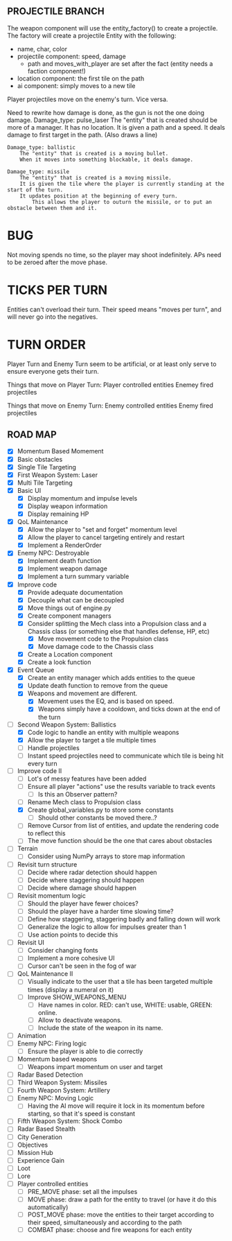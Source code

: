 ## PROJECTILE BRANCH
The weapon component will use the entity_factory() to create a projectile.
The factory will create a projectile Entity with the following:
  - name, char, color
  - projectile component: speed, damage
    - path and moves_with_player are set after the fact (entity needs a faction component!)
  - location component: the first tile on the path
  - ai component: simply moves to a new tile

Player projectiles move on the enemy's turn. Vice versa.

Need to rewrite how damage is done, as the gun is not the one doing damage.
    Damage_type: pulse_laser
        The "entity" that is created should be more of a manager. It has no location.
        It is given a path and a speed. It deals damage to first target in the path. (Also draws a line)

    Damage_type: ballistic
        The "entity" that is created is a moving bullet.
        When it moves into something blockable, it deals damage.
    
    Damage_type: missile
        The "entity" that is created is a moving missile.
        It is given the tile where the player is currently standing at the start of the turn.
        It updates position at the beginning of every turn.
            This allows the player to outurn the missile, or to put an obstacle between them and it.

# BUG #
Not moving spends no time, so the player may shoot indefinitely. APs need to be zeroed after the move phase.

# TICKS PER TURN #
Entities can't overload their turn. Their speed means "moves per turn", and will never go into the negatives.

# TURN ORDER #
Player Turn and Enemy Turn seem to be artificial, or at least only serve to ensure everyone gets their turn.

Things that move on Player Turn:
Player controlled entities
Enemey fired projectiles

Things that move on Enemy Turn:
Enemy controlled entities
Enemy fired projectiles

## ROAD MAP
- [x] Momentum Based Momement
- [x] Basic obstacles
- [x] Single Tile Targeting
- [x] First Weapon System: Laser
- [x] Multi Tile Targeting
- [x] Basic UI
  - [x] Display momentum and impulse levels
  - [x] Display weapon information
  - [x] Display remaining HP
- [x] QoL Maintenance
  - [x] Allow the player to "set and forget" momentum level
  - [x] Allow the player to cancel targeting entirely and restart
  - [X] Implement a RenderOrder
- [x] Enemy NPC: Destroyable
  - [x] Implement death function
  - [x] Implement weapon damage
  - [x] Implement a turn summary variable
- [x] Improve code
  - [x] Provide adequate documentation
  - [x] Decouple what can be decoupled
  - [x] Move things out of engine.py
  - [x] Create component managers
  - [x] Consider splitting the Mech class into a Propulsion class and a Chassis class (or something else that handles defense, HP, etc)    
    - [x] Move movement code to the Propulsion class
    - [x] Move damage code to the Chassis class
  - [x] Create a Location component
  - [x] Create a look function
- [x] Event Queue
  - [x] Create an entity manager which adds entities to the queue
  - [x] Update death function to remove from the queue
  - [x] Weapons and movement are different. 
    - [x] Movement uses the EQ, and is based on speed. 
    - [x] Weapons simply have a cooldown, and ticks down at the end of the turn
- [ ] Second Weapon System: Ballistics
  - [x] Code logic to handle an entity with multiple weapons
  - [x] Allow the player to target a tile multiple times
  - [ ] Handle projectiles
  - [ ] Instant speed projectiles need to communicate which tile is being hit every turn
- [ ] Improve code II
  - [ ] Lot's of messy features have been added
  - [ ] Ensure all player "actions" use the results variable to track events
    - [ ] Is this an Observer pattern?
  - [ ] Rename Mech class to Propulsion class
  - [x] Create global_variables.py to store some constants
    - [ ] Should other constants be moved there..?
  - [ ] Remove Cursor from list of entities, and update the rendering code to reflect this
  - [ ] The move function should be the one that cares about obstacles
- [ ] Terrain
  - [ ] Consider using NumPy arrays to store map information
- [ ] Revisit turn structure
  - [ ] Decide where radar detection should happen
  - [ ] Decide where staggering should happen
  - [ ] Decide where damage should happen
- [ ] Revisit momentum logic
  - [ ] Should the player have fewer choices?
  - [ ] Should the player have a harder time slowing time?
  - [ ] Define how staggering, staggering badly and falling down will work
  - [ ] Generalize the logic to allow for impulses greater than 1
  - [ ] Use action points to decide this
- [ ] Revisit UI
  - [ ] Consider changing fonts
  - [ ] Implement a more cohesive UI
  - [ ] Cursor can't be seen in the fog of war
- [ ] QoL Maintenance II
  - [ ] Visually indicate to the user that a tile has been targeted multiple times (display a numeral on it)
  - [ ] Improve SHOW_WEAPONS_MENU 
    - [ ] Have names in color. RED: can't use, WHITE: usable, GREEN: online.
    - [ ] Allow to deactivate weapons.
    - [ ] Include the state of the weapon in its name.
- [ ] Animation
- [ ] Enemy NPC: Firing logic
  - [ ] Ensure the player is able to die correctly
- [ ] Momentum based weapons
  - [ ] Weapons impart momentum on user and target
- [ ] Radar Based Detection
- [ ] Third Weapon System: Missiles
- [ ] Fourth Weapon System: Artillery
- [ ] Enemy NPC: Moving Logic
  - [ ] Having the AI move will require it lock in its momentum before starting, so that it's speed is constant
- [ ] Fifth Weapon System: Shock Combo
- [ ] Radar Based Stealth
- [ ] City Generation
- [ ] Objectives
- [ ] Mission Hub
- [ ] Experience Gain
- [ ] Loot
- [ ] Lore
- [ ] Player controlled entities
  - [ ] PRE_MOVE phase: set all the impulses
  - [ ] MOVE phase: draw a path for the entity to travel (or have it do this automatically)
  - [ ] POST_MOVE phase: move the entities to their target according to their speed, simultaneously and according to the path
  - [ ] COMBAT phase: choose and fire weapons for each entity